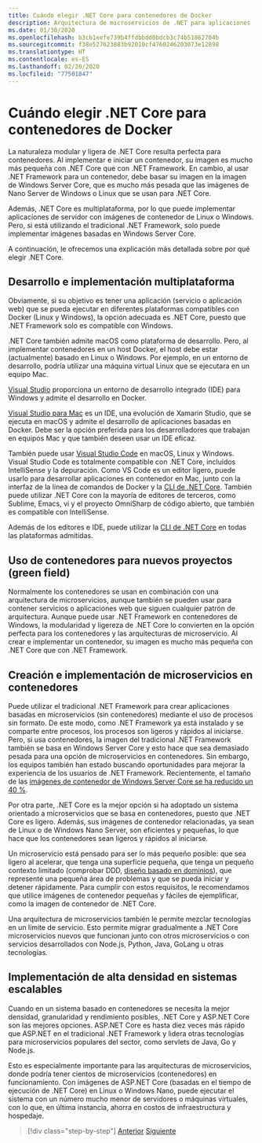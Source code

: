 ```yaml
---
title: Cuándo elegir .NET Core para contenedores de Docker
description: Arquitectura de microservicios de .NET para aplicaciones .NET en contenedor | Cuándo elegir .NET Core para contenedores de Docker
ms.date: 01/30/2020
ms.openlocfilehash: b3cb1eefe739b4ffdbbdd0bdcb3c74b51862704b
ms.sourcegitcommit: f38e527623883b92010cf4760246203073e12898
ms.translationtype: HT
ms.contentlocale: es-ES
ms.lasthandoff: 02/20/2020
ms.locfileid: "77501847"
---
```

# <a name="when-to-choose-net-core-for-docker-containers"></a>Cuándo elegir .NET Core para contenedores de Docker

La naturaleza modular y ligera de .NET Core resulta perfecta para contenedores. Al implementar e iniciar un contenedor, su imagen es mucho más pequeña con .NET Core que con .NET Framework. En cambio, al usar .NET Framework para un contenedor, debe basar su imagen en la imagen de Windows Server Core, que es mucho más pesada que las imágenes de Nano Server de Windows o Linux que se usan para .NET Core.

Además, .NET Core es multiplataforma, por lo que puede implementar aplicaciones de servidor con imágenes de contenedor de Linux o Windows. Pero, si está utilizando el tradicional .NET Framework, solo puede implementar imágenes basadas en Windows Server Core.

A continuación, le ofrecemos una explicación más detallada sobre por qué elegir .NET Core.

## <a name="developing-and-deploying-cross-platform"></a>Desarrollo e implementación multiplataforma

Obviamente, si su objetivo es tener una aplicación (servicio o aplicación web) que se pueda ejecutar en diferentes plataformas compatibles con Docker (Linux y Windows), la opción adecuada es .NET Core, puesto que .NET Framework solo es compatible con Windows.

.NET Core también admite macOS como plataforma de desarrollo. Pero, al implementar contenedores en un host Docker, el host debe estar (actualmente) basado en Linux o Windows. Por ejemplo, en un entorno de desarrollo, podría utilizar una máquina virtual Linux que se ejecutara en un equipo Mac.

[Visual Studio](https://www.visualstudio.com/vs/) proporciona un entorno de desarrollo integrado (IDE) para Windows y admite el desarrollo en Docker.

[Visual Studio para Mac](https://www.visualstudio.com/vs/visual-studio-mac/) es un IDE, una evolución de Xamarin Studio, que se ejecuta en macOS y admite el desarrollo de aplicaciones basadas en Docker. Debe ser la opción preferida para los desarrolladores que trabajan en equipos Mac y que también deseen usar un IDE eficaz.

También puede usar [Visual Studio Code](https://code.visualstudio.com/) en macOS, Linux y Windows. Visual Studio Code es totalmente compatible con .NET Core, incluidos IntelliSense y la depuración. Como VS Code es un editor ligero, puede usarlo para desarrollar aplicaciones en contenedor en Mac, junto con la interfaz de la línea de comandos de Docker y la [CLI de .NET Core](../../../core/tools/index.md). También puede utilizar .NET Core con la mayoría de editores de terceros, como Sublime, Emacs, vi y el proyecto OmniSharp de código abierto, que también es compatible con IntelliSense.

Además de los editores e IDE, puede utilizar la [CLI de .NET Core](../../../core/tools/index.md) en todas las plataformas admitidas.

## <a name="using-containers-for-new-green-field-projects"></a>Uso de contenedores para nuevos proyectos (green field)

Normalmente los contenedores se usan en combinación con una arquitectura de microservicios, aunque también se pueden usar para contener servicios o aplicaciones web que siguen cualquier patrón de arquitectura. Aunque puede usar .NET Framework en contenedores de Windows, la modularidad y ligereza de .NET Core lo convierten en la opción perfecta para los contenedores y las arquitecturas de microservicio. Al crear e implementar un contenedor, su imagen es mucho más pequeña con .NET Core que con .NET Framework.

## <a name="create-and-deploy-microservices-on-containers"></a>Creación e implementación de microservicios en contenedores

Puede utilizar el tradicional .NET Framework para crear aplicaciones basadas en microservicios (sin contenedores) mediante el uso de procesos sin formato. De este modo, como .NET Framework ya está instalado y se comparte entre procesos, los procesos son ligeros y rápidos al iniciarse. Pero, si usa contenedores, la imagen del tradicional .NET Framework también se basa en Windows Server Core y esto hace que sea demasiado pesada para una opción de microservicios en contenedores. Sin embargo, los equipos también han estado buscando oportunidades para mejorar la experiencia de los usuarios de .NET Framework. Recientemente, el tamaño de las [imágenes de contenedor de Windows Server Core se ha reducido un 40 %](https://devblogs.microsoft.com/dotnet/we-made-windows-server-core-container-images-40-smaller). 

Por otra parte, .NET Core es la mejor opción si ha adoptado un sistema orientado a microservicios que se basa en contenedores, puesto que .NET Core es ligero. Además, sus imágenes de contenedor relacionadas, ya sean de Linux o de Windows Nano Server, son eficientes y pequeñas, lo que hace que los contenedores sean ligeros y rápidos al iniciarse.

Un microservicio está pensado para ser lo más pequeño posible: que sea ligero al acelerar, que tenga una superficie pequeña, que tenga un pequeño contexto limitado (comprobar DDD, [diseño basado en dominios](https://en.wikipedia.org/wiki/Domain-driven_design)), que represente una pequeña área de problemas y que se pueda iniciar y detener rápidamente. Para cumplir con estos requisitos, le recomendamos que utilice imágenes de contenedor pequeñas y fáciles de ejemplificar, como la imagen de contenedor de .NET Core.

Una arquitectura de microservicios también le permite mezclar tecnologías en un límite de servicio. Esto permite migrar gradualmente a .NET Core microservicios nuevos que funcionan junto con otros microservicios o con servicios desarrollados con Node.js, Python, Java, GoLang u otras tecnologías.

## <a name="deploying-high-density-in-scalable-systems"></a>Implementación de alta densidad en sistemas escalables

Cuando en un sistema basado en contenedores se necesita la mejor densidad, granularidad y rendimiento posibles, .NET Core y ASP.NET Core son las mejores opciones. ASP.NET Core es hasta diez veces más rápido que ASP.NET en el tradicional .NET Framework y lidera otras tecnologías para microservicios populares del sector, como servlets de Java, Go y Node.js.

Esto es especialmente importante para las arquitecturas de microservicios, donde podría tener cientos de microservicios (contenedores) en funcionamiento. Con imágenes de ASP.NET Core (basadas en el tiempo de ejecución de .NET Core) en Linux o Windows Nano, puede ejecutar el sistema con un número mucho menor de servidores o máquinas virtuales, con lo que, en última instancia, ahorra en costos de infraestructura y hospedaje.

>[!div class="step-by-step"]
>[Anterior](general-guidance.md)
>[Siguiente](net-framework-container-scenarios.md)
